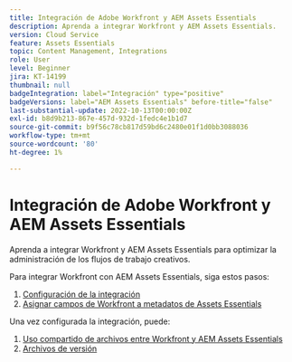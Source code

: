 ```yaml
---
title: Integración de Adobe Workfront y AEM Assets Essentials
description: Aprenda a integrar Workfront y AEM Assets Essentials.
version: Cloud Service
feature: Assets Essentials
topic: Content Management, Integrations
role: User
level: Beginner
jira: KT-14199
thumbnail: null
badgeIntegration: label="Integración" type="positive"
badgeVersions: label="AEM Assets Essentials" before-title="false"
last-substantial-update: 2022-10-13T00:00:00Z
exl-id: b8d9b213-867e-457d-932d-1fedc4e1b1d7
source-git-commit: b9f56c78cb817d59bd6c2480e01f1d0bb3088036
workflow-type: tm+mt
source-wordcount: '80'
ht-degree: 1%

---
```


# Integración de Adobe Workfront y AEM Assets Essentials

Aprenda a integrar Workfront y AEM Assets Essentials para optimizar la administración de los flujos de trabajo creativos.

Para integrar Workfront con AEM Assets Essentials, siga estos pasos:

1. [Configuración de la integración](./configure.md)
1. [Asignar campos de Workfront a metadatos de Assets Essentials](./map-metadata.md)

Una vez configurada la integración, puede:

1. [Uso compartido de archivos entre Workfront y AEM Assets Essentials](./link-send.md)
1. [Archivos de versión](./versions.md)
